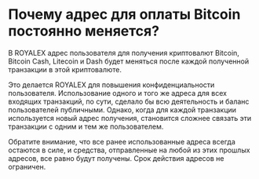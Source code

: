 # Почему адрес для оплаты Bitcoin постоянно меняется?

В ROYALEX адрес пользователя для получения криптовалют Bitcoin, Bitcoin Cash, Litecoin и Dash будет меняться после каждой полученной транзакции в этой криптовалюте.

Это делается ROYALEX для повышения конфиденциальности пользователя. Использование одного и того же адреса для всех входящих транзакций, по сути, сделало бы всю деятельность и баланс пользователей публичными. Однако, когда для каждой транзакции используется новый адрес получения, становится сложнее связать эти транзакции с одним и тем же пользователем.

Обратите внимание, что все ранее использованные адреса всегда остаются в силе, и средства, отправленные на любой из этих прошлых адресов, все равно будут получены. Срок действия адресов не ограничен.